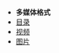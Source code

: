 
- **多媒体格式**
- [目录](qml/README.md)
- [视频](MediaFormat/chapter/Video.md)
- [图片](MediaFormat/chapter/Image.md)

